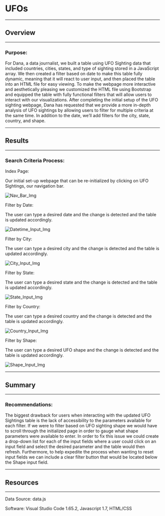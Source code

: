 # UFOs
---
## Overview
---
### Purpose:

  For Dana, a data journalist, we built a table using UFO Sighting data that included countries, cities, states, and type of sighting stored in a JavaScript array. We then created a filter based on date to make this table fully dynamic, meaning that it will react to user input, and then placed the table into an HTML file for easy viewing. To make the webpage more interactive and aesthetically pleasing we customized the HTML file using Bootstrap and equipped the table with fully functional filters that will allow users to interact with our visualizations. After completing the initial setup of the UFO sighting webpage, Dana has requested that we provide a more in-depth analysis of UFO sightings by allowing users to filter for multiple criteria at the same time. In addition to the date, we’ll add filters for the city, state, country, and shape.

---
## Results
---
### Search Criteria Process:

Index Page:

Our initial set-up webpage that can be re-initialized by clicking on UFO Sightings, our navigation bar.

![Nav_Bar_Img](https://user-images.githubusercontent.com/99817571/166715689-89ff1ec9-fd57-429f-aa13-a8735af4364f.png)

Filter by Date:

The user can type a desired date and the change is detected and the table is updated accordingly.

![Datetime_Input_Img](https://user-images.githubusercontent.com/99817571/166716511-1f7510ba-b90e-416e-a593-9431f68a5e92.png)

Filter by City:

The user can type a desired city and the change is detected and the table is updated accordingly.

![City_Input_Img](https://user-images.githubusercontent.com/99817571/166716681-d9f9fd39-b9e0-4a17-ac72-f6f892cdbb7a.png)

Filter by State:

The user can type a desired state and the change is detected and the table is updated accordingly.

![State_Input_Img](https://user-images.githubusercontent.com/99817571/166716854-c247399b-9dae-4193-b148-412a0d84ee41.png)

Filter by Country:

The user can type a desired country and the change is detected and the table is updated accordingly.

![Country_Input_Img](https://user-images.githubusercontent.com/99817571/166716965-e9505538-c53d-4632-9bfd-1190144af3df.png)

Filter by Shape:

The user can type a desired UFO shape and the change is detected and the table is updated accordingly.

![Shape_Input_Img](https://user-images.githubusercontent.com/99817571/166717076-403da55c-c3d6-4ed6-987e-10f42dcf6105.png)

---
## Summary
---
### Recommendations:

  The biggest drawback for users when interacting with the updated UFO Sightings table is the lack of accessibility to the parameters available for each filter. If we were to filter based on UFO sighting shape we would have to scroll through the initialized page in order to gauge what shape parameters were available to enter. In order to fix this issue we could create a drop-down list for each of the input fields where a user could click on an input field and select the desired parameter and the table would then refresh. Furthermore, to help expedite the process when wanting to reset input fields we can include a clear filter button that would be located below the Shape input field.

---
## Resources
---
Data Source: data.js

Software: Visual Studio Code 1.65.2, Javascript 1.7, HTML/CSS
